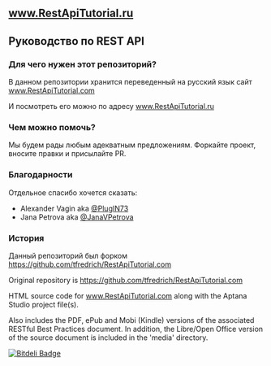 ## www.RestApiTutorial.ru
## Руководство по REST API

### Для чего нужен этот репозиторий?

В данном репозитории хранится переведенный на русский язык сайт www.RestApiTutorial.com

И посмотреть его можно по адресу www.RestApiTutorial.ru

### Чем можно помочь?

Мы будем рады любым адекватным предложениям. Форкайте проект, вносите правки и присылайте PR.

### Благодарности

Отдельное спасибо хочется сказать:

 - Alexander Vagin aka [@PlugIN73](https://github.com/PlugIN73)
 - Jana Petrova aka [@JanaVPetrova](https://github.com/JanaVPetrova)

### История

Данный репозиторий был форком https://github.com/tfredrich/RestApiTutorial.com

Original repository is https://github.com/tfredrich/RestApiTutorial.com

HTML source code for www.RestApiTutorial.com along with the Aptana Studio project file(s).

Also includes the PDF, ePub and Mobi (Kindle) versions of the associated RESTful Best Practices document.  In addition, the Libre/Open Office version of the source document is included in the 'media' directory.


[![Bitdeli Badge](https://d2weczhvl823v0.cloudfront.net/zzet/restapitutorial.ru/trend.png)](https://bitdeli.com/free "Bitdeli Badge")

